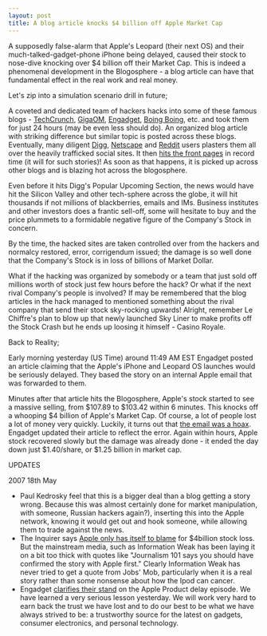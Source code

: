 ```yaml
---
layout: post
title: A blog article knocks $4 billion off Apple Market Cap
---
```


A supposedly false-alarm that Apple's Leopard (their next OS) and their much-talked-gadget-phone iPhone being delayed, caused their stock to nose-dive knocking over $4 billion off their Market Cap. This is indeed a phenomenal development in the Blogosphere - a blog article can have that fundamental effect in the real work and real money.

Let's zip into a simulation scenario drill in future;

A coveted and dedicated team of hackers hacks into some of these famous blogs - <a href="http://www.techcrunch.com/">TechCrunch</a>, <a href="http://www.gigaom.com/">GigaOM</a>, <a href="http://www.engadget.com/">Engadget</a>, <a href="http://boingboing.net/">Boing Boing</a>, etc. and took them for just 24 hours (may be even less should do). An organized blog article with striking difference but similar topic is posted across these blogs. Eventually, many diligent <a href="http://www.digg.com/">Digg</a>, <a href="http://www.netscape.com/">Netscape</a> and <a href="http://reddit.com/">Reddit</a> users plasters them all over the heavily trafficked social sites. It then <a href="http://digg.com/apple/Engadget_Knocks_4_billion_off_Apple_Market_Cap_on_Bogus_iPhone_email">hits the front pages</a> in record time (it will for such stories)! As soon as that happens, it is picked up across other blogs and is blazing hot across the blogosphere.

Even before it hits Digg's Popular Upcoming Section, the news would have hit the Silicon Valley and other tech-sphere across the globe, it will hit thousands if not millions of blackberries, emails and IMs. Business institutes and other investors does a frantic sell-off, some will hesitate to buy and the price plummets to a formidable negative figure of the Company's Stock in concern.

By the time, the hacked sites are taken controlled over from the hackers and normalcy restored, error, corrigendum issued; the damage is so well done that the Company's Stock is in loss of billions of Market Dollar.

What if the hacking was organized by somebody or a team that just sold off millions worth of stock just few hours before the hack? Or what if the next rival Company's people is involved? If may be remembered that the blog articles in the hack managed to mentioned something about the rival company that send their stock sky-rocking upwards! Alright, remember Le Chiffre's plan to blow up that newly launched Sky Liner to make profits off the Stock Crash but he ends up loosing it himself - Casino Royale.

Back to Reality;

Early morning yesterday (US Time) around 11:49 AM EST Engadget posted an article claiming that the Apple's iPhone and Leopard OS launches would be seriously delayed. They based the story on an internal Apple email that was forwarded to them.

Minutes after that article hits the Blogosphere, Apple's stock started to see a massive selling, from $107.89 to $103.42 within 6 minutes. This knocks off a whooping $4 billion of Apple's Market Cap. Of course, a lot of people lost a lot of money very quickly. Luckily, it turns out that <a href="http://www.engadget.com/2007/05/16/iphone-delayed-until-october-leopard-delayed-again-until-januar/">the email was a hoax</a>. Engadget updated their article to reflect the error. Again within hours, Apple stock recovered slowly but the damage was already done - it ended the day down just $1.40/share, or $1.25 billion in market cap.

UPDATES

2007 18th May

- Paul Kedrosky feel that this is a bigger deal than a blog getting a story wrong. Because this was almost certainly done for market manipulation, with someone, Russian hackers again?), inserting this into the Apple network, knowing it would get out and hook someone, while allowing them to trade against the news.
- The Inquirer says <a href="http://www.theinquirer.net/default.aspx?article=39688">Apple only has itself to blame</a> for $4billion stock loss. But the mainstream media, such as Information Weak has been laying it on a bit too thick with quotes like "Journalism 101 says you should have confirmed the story with Apple first." Clearly Information Weak has never tried to get a quote from Jobs' Mob, particularly when it is a real story rather than some nonsense about how the Ipod can cancer.
- Engadget <a href="http://www.engadget.com/2007/05/17/regarding-yesterdays-apple-news/">clarifies their stand</a> on the Apple Product delay episode. We have learned a very serious lesson yesterday. We will work very hard to earn back the trust we have lost and to do our best to be what we have always strived to be: a trustworthy source for the latest on gadgets, consumer electronics, and personal technology.
